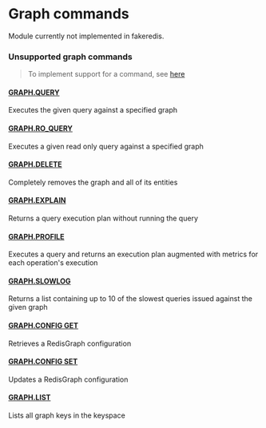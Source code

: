 # Graph commands

Module currently not implemented in fakeredis.


### Unsupported graph commands 
> To implement support for a command, see [here](/guides/implement-command/) 

#### [GRAPH.QUERY](https://redis.io/commands/graph.query/)

Executes the given query against a specified graph

#### [GRAPH.RO_QUERY](https://redis.io/commands/graph.ro_query/)

Executes a given read only query against a specified graph

#### [GRAPH.DELETE](https://redis.io/commands/graph.delete/)

Completely removes the graph and all of its entities

#### [GRAPH.EXPLAIN](https://redis.io/commands/graph.explain/)

Returns a query execution plan without running the query

#### [GRAPH.PROFILE](https://redis.io/commands/graph.profile/)

Executes a query and returns an execution plan augmented with metrics for each operation's execution

#### [GRAPH.SLOWLOG](https://redis.io/commands/graph.slowlog/)

Returns a list containing up to 10 of the slowest queries issued against the given graph

#### [GRAPH.CONFIG GET](https://redis.io/commands/graph.config-get/)

Retrieves a RedisGraph configuration

#### [GRAPH.CONFIG SET](https://redis.io/commands/graph.config-set/)

Updates a RedisGraph configuration

#### [GRAPH.LIST](https://redis.io/commands/graph.list/)

Lists all graph keys in the keyspace



